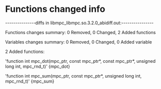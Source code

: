 # Functions changed info

---------------diffs in libmpc_libmpc.so.3.2.0_abidiff.out:----------------

Functions changes summary: 0 Removed, 0 Changed, 2 Added functions

Variables changes summary: 0 Removed, 0 Changed, 0 Added variable



2 Added functions:



  'function int mpc_dot(mpc_ptr, const mpc_ptr*, const mpc_ptr*, unsigned long int, mpc_rnd_t)'    {mpc_dot}

  'function int mpc_sum(mpc_ptr, const mpc_ptr*, unsigned long int, mpc_rnd_t)'    {mpc_sum}



